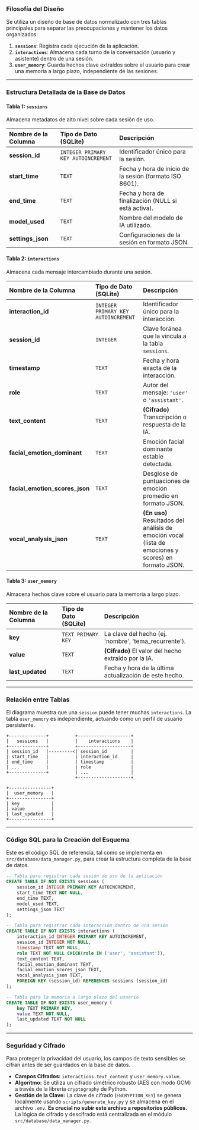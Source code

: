 ### Filosofía del Diseño

Se utiliza un diseño de base de datos normalizado con tres tablas principales para separar las preocupaciones y mantener los datos organizados:

1.  **`sessions`**: Registra cada ejecución de la aplicación.
2.  **`interactions`**: Almacena cada turno de la conversación (usuario y asistente) dentro de una sesión.
3.  **`user_memory`**: Guarda hechos clave extraídos sobre el usuario para crear una memoria a largo plazo, independiente de las sesiones.

---

### Estructura Detallada de la Base de Datos

#### Tabla 1: `sessions`

Almacena metadatos de alto nivel sobre cada sesión de uso.

| Nombre de la Columna | Tipo de Dato (SQLite) | Descripción |
| :--- | :--- | :--- |
| **session_id** | `INTEGER PRIMARY KEY AUTOINCREMENT` | Identificador único para la sesión. |
| **start_time** | `TEXT` | Fecha y hora de inicio de la sesión (formato ISO 8601). |
| **end_time** | `TEXT` | Fecha y hora de finalización (NULL si está activa). |
| **model_used** | `TEXT` | Nombre del modelo de IA utilizado. |
| **settings_json** | `TEXT` | Configuraciones de la sesión en formato JSON. |

#### Tabla 2: `interactions`

Almacena cada mensaje intercambiado durante una sesión.

| Nombre de la Columna | Tipo de Dato (SQLite) | Descripción |
| :--- | :--- | :--- |
| **interaction_id** | `INTEGER PRIMARY KEY AUTOINCREMENT` | Identificador único para la interacción. |
| **session_id** | `INTEGER` | Clave foránea que la vincula a la tabla `sessions`. |
| **timestamp** | `TEXT` | Fecha y hora exacta de la interacción. |
| **role** | `TEXT` | Autor del mensaje: `'user'` o `'assistant'`. |
| **text_content** | `TEXT` | **(Cifrado)** Transcripción o respuesta de la IA. |
| **facial_emotion_dominant** | `TEXT` | Emoción facial dominante estable detectada. |
| **facial_emotion_scores_json** | `TEXT` | Desglose de puntuaciones de emoción promedio en formato JSON. |
| **vocal_analysis_json** | `TEXT` | **(En uso)** Resultados del análisis de emoción vocal (lista de emociones y scores) en formato JSON. |

#### Tabla 3: `user_memory`

Almacena hechos clave sobre el usuario para la memoria a largo plazo.

| Nombre de la Columna | Tipo de Dato (SQLite) | Descripción |
| :--- | :--- | :--- |
| **key** | `TEXT PRIMARY KEY` | La clave del hecho (ej. 'nombre', 'tema_recurrente'). |
| **value** | `TEXT` | **(Cifrado)** El valor del hecho extraído por la IA. |
| **last_updated** | `TEXT` | Fecha y hora de la última actualización de este hecho. |

---

### Relación entre Tablas

El diagrama muestra que una `session` puede tener muchas `interactions`. La tabla `user_memory` es independiente, actuando como un perfil de usuario persistente.

```
+--------------+          +--------------------+
|   sessions   |          |    interactions    |
+--------------+          +--------------------+
| session_id   |---------<| session_id         |
| start_time   |          | interaction_id     |
| end_time     |          | timestamp          |
| ...          |          | role               |
+--------------+          | ...                |
                          +--------------------+

+----------------+
|  user_memory   |
+----------------+
| key            |
| value          |
| last_updated   |
+----------------+
```

---

### Código SQL para la Creación del Esquema

Este es el código SQL de referencia, tal como se implementa en `src/database/data_manager.py`, para crear la estructura completa de la base de datos.

```sql
-- Tabla para registrar cada sesión de uso de la aplicación
CREATE TABLE IF NOT EXISTS sessions (
    session_id INTEGER PRIMARY KEY AUTOINCREMENT,
    start_time TEXT NOT NULL,
    end_time TEXT,
    model_used TEXT,
    settings_json TEXT
);

-- Tabla para registrar cada interacción dentro de una sesión
CREATE TABLE IF NOT EXISTS interactions (
    interaction_id INTEGER PRIMARY KEY AUTOINCREMENT,
    session_id INTEGER NOT NULL,
    timestamp TEXT NOT NULL,
    role TEXT NOT NULL CHECK(role IN ('user', 'assistant')),
    text_content TEXT,
    facial_emotion_dominant TEXT,
    facial_emotion_scores_json TEXT,
    vocal_analysis_json TEXT,
    FOREIGN KEY (session_id) REFERENCES sessions (session_id)
);

-- Tabla para la memoria a largo plazo del usuario
CREATE TABLE IF NOT EXISTS user_memory (
    key TEXT PRIMARY KEY,
    value TEXT NOT NULL,
    last_updated TEXT NOT NULL
);
```

---

### Seguridad y Cifrado

Para proteger la privacidad del usuario, los campos de texto sensibles se cifran antes de ser guardados en la base de datos.

-   **Campos Cifrados:** `interactions.text_content` y `user_memory.value`.
-   **Algoritmo:** Se utiliza un cifrado simétrico robusto (AES con modo GCM) a través de la librería `cryptography` de Python.
-   **Gestión de la Clave:** La clave de cifrado (`ENCRYPTION_KEY`) se genera localmente usando `scripts/generate_key.py` y se almacena en el archivo `.env`. **Es crucial no subir este archivo a repositorios públicos.** La lógica de cifrado y descifrado está centralizada en el módulo `src/database/data_manager.py`.
